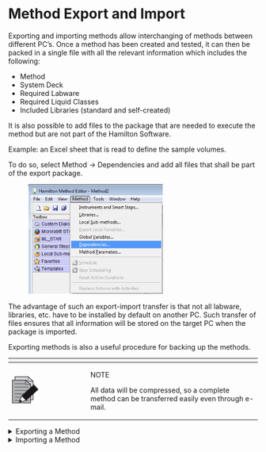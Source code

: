 # Method Export and Import‌

Exporting and importing methods allow interchanging of methods between different PC’s. Once a method has been created and tested, it can then be packed in a single file with all the relevant information which includes the following:

* Method
* System Deck
* Required Labware
* Required Liquid Classes
* Included Libraries (standard and self-created)

It is also possible to add files to the package that are needed to execute the method but are not part of the Hamilton Software.

Example: an Excel sheet that is read to define the sample volumes.

To do so, select Method -> Dependencies and add all files that shall be part of the export package.

<figure><img src="../../.gitbook/assets/image (133).png" alt="" width="272"><figcaption></figcaption></figure>



The advantage of such an export-import transfer is that not all labware, libraries, etc. have to be installed by default on another PC. Such transfer of files ensures that all information will be stored on the target PC when the package is imported.

Exporting methods is also a useful procedure for backing up the methods.

<table data-header-hidden><thead><tr><th width="145"></th><th></th></tr></thead><tbody><tr><td><img src="../../.gitbook/assets/image (1) (1).png" alt="" data-size="original"></td><td><p>NOTE</p><p>All data will be compressed, so a complete method can be transferred easily even through e-mail.</p></td></tr></tbody></table>

<details>

<summary>Exporting a Method</summary>

To collect all information used by a method, and to create one package file, follow the steps shown below.

<img src="../../.gitbook/assets/image (134).png" alt="" data-size="original">

Choose “File -> Export…” within the method to be transferred. A dialog box will open, requesting for a filename.

![](<../../.gitbook/assets/image (135).png>)\




Click the \[…] Button to select the package name including the path desired to export.

Click \[Finish] to complete the operation.

</details>

<details>

<summary>Importing a Method</summary>



The method in a package must be imported once received. To do this, perform the following steps:

1.  Start the “Graphical Method Editor”.

    ![](<../../.gitbook/assets/image (136).png>)\

2.  Select among the “File -> Import…” Menu

    ![](<../../.gitbook/assets/image (137).png>)\

3. Choose the desired package by clicking on \[…]
4. Once a package is selected, the comment written during the export process will be seen along with the name or path of the package.
5. If the selected package is not the desired one, click \[…] again to select another one.
6.  Click \[Next >] to determine the location in which the package shall be unpacked.

    There are four different possibilities:

    ![](<../../.gitbook/assets/image (138).png>)\




    **Recovery:** A useful way to restore a destroyed method. If the method was exported for backup purposes, re-importing it while selecting the recovery option should be used. The same directory structure will be used to extract and store all the necessary files that were collected during the export procedure.\


    **Import into Default Directories:** Useful when data should be stored in the default directories as defined in VENUS Software. An example is by using the labware directory to save labware files.

    Import into Sub-Directories of Default Directories: Similar to the second possibility, however using this option will create sub-directories to the default directories with the names specified. This option guarantees that the existing files having the same names with the new files will not be overwritten.\


    **User-defined:** Gives the most flexibility in selecting the target directories. The next step will ask for a definition of the target directory for all groups of files, method files, library files, labware files and other files.\


    **Import Original Hamilton Files:** If this option is enabled, original Hamilton files are imported to a target environment, otherwise these files are skipped. This could however lead to non-working methods.

    \

7. Click \[Next >] again, to get to a summary of the current directories and, if necessary, further input fields and selection possibilities to change the desired directories. The summary will be updated on an ongoing basis with any changes that have been made.
8. Once the selections correspond to the requirements click \[Finish]. This will unpack and store all of the files.
9. The system imports all necessary files and prompts the dialog below upon completion. Click \[Close] to exit.\
   ![](<../../.gitbook/assets/image (139).png>)



</details>

